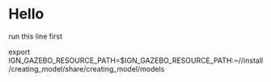 # Hello

run this line first

export IGN_GAZEBO_RESOURCE_PATH=$IGN_GAZEBO_RESOURCE_PATH:~/<path-to-workspace>/install/creating_model/share/creating_model/models
